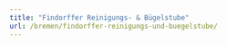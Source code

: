```yaml
---
title: "Findorffer Reinigungs- & Bügelstube"
url: /bremen/findorffer-reinigungs-und-buegelstube/
---
```


